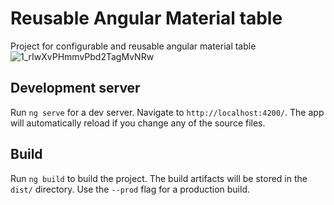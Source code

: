 # Reusable Angular Material table

Project for configurable and reusable angular material table
![1_rIwXvPHmmvPbd2TagMvNRw](https://user-images.githubusercontent.com/34266035/131548037-ad2156b8-b062-4695-8670-8c8ec37cb127.gif)


## Development server

Run `ng serve` for a dev server. Navigate to `http://localhost:4200/`. The app will automatically reload if you change any of the source files.

## Build

Run `ng build` to build the project. The build artifacts will be stored in the `dist/` directory. Use the `--prod` flag for a production build.

